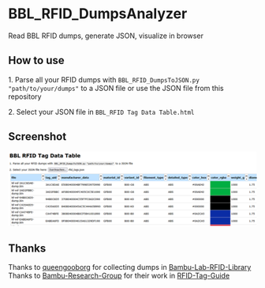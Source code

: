 # BBL_RFID_DumpsAnalyzer
Read BBL RFID dumps, generate JSON, visualize in browser

## How to use
<p>1. Parse all your RFID dumps with <code>BBL_RFID_DumpsToJSON.py "path/to/your/dumps"</code> to a JSON file or use the JSON file from this repository</p>
<p>2. Select your JSON file in <code>BBL_RFID Tag Data Table.html</code></p>

## Screenshot
<img src="https://github.com/sepp89117/BBL_RFID_DumpsAnalyzer/blob/main/Screenshot_2025-06-28.png?raw=true" width="1000px"><br>

## Thanks
Thanks to <a href="https://github.com/queengooborg">queengooborg</a> for collecting dumps in <a href="https://github.com/queengooborg/Bambu-Lab-RFID-Library">Bambu-Lab-RFID-Library</a><br>
Thanks to <a href="https://github.com/Bambu-Research-Group">Bambu-Research-Group</a> for their work in <a href="https://github.com/Bambu-Research-Group/RFID-Tag-Guide">RFID-Tag-Guide</a>
